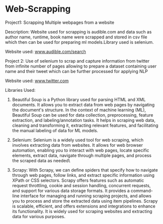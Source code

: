 # Web-Scrapping

Project1: Scrapping Multiple webpages from a website

Description: Website used for scrapping is audible.com and data such as author name, runtime, book name were scrapped and stored in csv file which then can be used for preparing ml models.Library used is selenium.

Website used: www.audible.com/search

Project 2: Use of selenium to scrap and capture information from twitter from infinite number of pages allowing to prepare a dataset containing user name and their tweet which can be further processed for applying NLP

Website used: www.twitter.com



Libraries Used:

1. Beautiful Soup is a Python library used for parsing HTML and XML documents. It allows you to extract data from web pages by navigating the document's structure. In the context of machine learning (ML), Beautiful Soup can be used for data collection, preprocessing, feature extraction, and labeling/annotation tasks. It helps in scraping web data, cleaning and transforming it, extracting relevant features, and facilitating the manual labeling of data for ML models.

2. Selenium: Selenium is a widely used tool for web scraping, which involves extracting data from websites. It allows for web browser automation, enabling you to interact with web pages, locate specific elements, extract data, navigate through multiple pages, and process the scraped data as needed\

3. Scrapy:  With Scrapy, we can define spiders that specify how to navigate through web pages, follow links, and extract specific information using XPath or CSS selectors. Scrapy offers features such as automatic request throttling, cookie and session handling, concurrent requests, and support for various data storage formats. It provides a command-line interface for managing and running scraping projects, and allows you to process and store the extracted data using item pipelines. Scrapy is scalable, efficient, and offers extensions and integrations to enhance its functionality. It is widely used for scraping websites and extracting data for various purposes.
